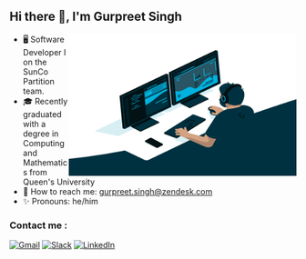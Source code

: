 
## Hi there 👋, I'm Gurpreet Singh <br/>

<a target="_blank">
  <img align="right" height="250" width="400" alt="GIF" src="https://github.com/preet-zd/preet-zd/blob/main/code.gif">
</a>



- 🖥️ Software Developer I on the SunCo Partition team.
- 🎓 Recently graduated with a degree in Computing and Mathematics from Queen's University
- 💬 How to reach me: gurpreet.singh@zendesk.com
- ✨ Pronouns: he/him

### Contact me : 
[![Gmail](https://img.shields.io/badge/Gmail-D14836?logo=gmail&logoColor=white)](mailto:gurpreet.singh@zendesk.com)
[![Slack](https://img.shields.io/badge/Slack-4A154B?logo=slack&logoColor=fff)](https://zendesk.enterprise.slack.com/team/U08RVB7GH29)
[![LinkedIn](https://custom-icon-badges.demolab.com/badge/LinkedIn-0A66C2?logo=linkedin-white&logoColor=fff)](https://www.linkedin.com/in/gurpreetsingh97/)



